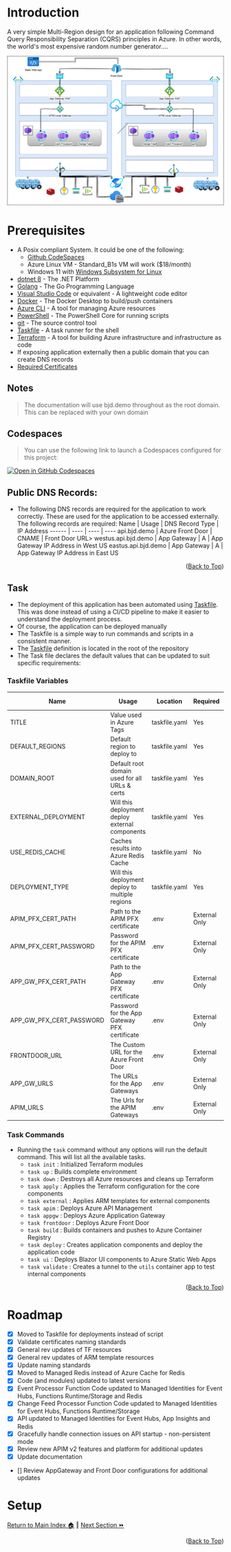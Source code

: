 # Introduction
A very simple Multi-Region design for an application following Command Query Responsibility Separation (CQRS) principles in Azure.
In other words, the world's most expensive random number generator....

![Architecture](./.assets/architecture.png)

# Prerequisites
* A Posix compliant System. It could be one of the following:
    * [Github CodeSpaces](https://github.com/features/codespaces)
    * Azure Linux VM - Standard_B1s VM will work ($18/month)
    * Windows 11 with [Windows Subsystem for Linux](https://docs.microsoft.com/en-us/windows/wsl/install)
* [dotnet 8](https://dotnet.microsoft.com/download) - The .NET Platform
* [Golang](https://golang.org/dl/) - The Go Programming Language
* [Visual Studio Code](https://code.visualstudio.com/) or equivalent - A lightweight code editor
* [Docker](https://www.docker.com/products/docker-desktop) - The Docker Desktop to build/push containers
* [Azure CLI](https://docs.microsoft.com/en-us/cli/azure/install-azure-cli) - A tool for managing Azure resources
* [PowerShell](https://docs.microsoft.com/en-us/powershell/scripting/install/installing-powershell) - The PowerShell Core for running scripts
* [git](https://git-scm.com/) - The source control tool
* [Taskfile](https://taskfile.dev/#/) - A task runner for the shell
* [Terraform](https://www.terraform.io/) - A tool for building Azure infrastructure and infrastructure as code
* If exposing application externally then a public domain that you can create DNS records
* [Required Certificates](./docs/letsencrypt.md)

## Notes
> The documentation will use bjd.demo throughout as the root domain.  This can be replaced with your own domain

## Codespaces
> You can use the following link to launch a Codespaces configured for this project:

[![Open in GitHub Codespaces](https://github.com/codespaces/badge.svg)](https://codespaces.new/briandenicola/eShopOnAKS?quickstart=1)


## Public DNS Records: 
* The following DNS records are required for the application to work correctly.  These are used for the application to be accessed externally.  The following records are required: 
    Name | Usage | DNS Record Type | IP Address
    ------ | ---- | ---- | ----
    api.bjd.demo | Azure Front Door  |  CNAME | Front Door URL>
    westus.api.bjd.demo | App Gateway | A | App Gateway IP Address in West US
    eastus.api.bjd.demo | App Gateway | A | App Gateway IP Address in East US
<p align="right">(<a href="#Introduction">Back to Top</a>)</p>

## Task
* The deployment of this application has been automated using [Taskfile](https://taskfile.dev/#/).  This was done instead of using a CI/CD pipeline to make it easier to understand the deployment process.  
* Of course, the application can be deployed manually
* The Taskfile is a simple way to run commands and scripts in a consistent manner.  
* The [Taskfile](../Taskfile.yaml) definition is located in the root of the repository
* The Task file declares the default values that can be updated to suit specific requirements: 

### Taskfile Variables

Name | Usage | Location | Required | Default or Example Value
------ | ------ | ------ | ------ | ------
TITLE | Value used in Azure Tags | taskfile.yaml | Yes | CQRS Multi-region Pattern in Azure
DEFAULT_REGIONS | Default region to deploy to | taskfile.yaml | Yes | ["westus3"]
DOMAIN_ROOT | Default root domain used for all URLs & certs | taskfile.yaml | Yes | bjd.demo
EXTERNAL_DEPLOYMENT | Will this deployment deploy external components | taskfile.yaml | Yes | false
USE_REDIS_CACHE | Caches results into Azure Redis Cache | taskfile.yaml | No | false
DEPLOYMENT_TYPE | Will this deployment deploy to multiple regions | taskfile.yaml | Yes | single (`multiregion` or `single` are valid options)
APIM_PFX_CERT_PATH | Path to the APIM PFX certificate | .env | External Only | ./certs/apim.pfx
APIM_PFX_CERT_PASSWORD | Password for the APIM PFX certificate | .env | External Only | <password for the pfx file>
APP_GW_PFX_CERT_PATH | Path to the App Gateway PFX certificate | .env | External Only | ./certs/appgw.pfx
APP_GW_PFX_CERT_PASSWORD | Password for the App Gateway PFX certificate | .env | External Only | <password for the pfx file>
FRONTDOOR_URL | The Custom URL for the Azure Front Door | .env | External Only | api.bjd.demo
APP_GW_URLS | The URLs for the App Gateways | .env | External Only | ["westus.api.bjd.demo"] 
APIM_URLS | The Urls for the APIM Gateways | .env | External Only | ["westus.apim.bjd.demo"]

### Task Commands
* Running the `task` command without any options will run the default command. This will list all the available tasks.
    * `task init`               : Initialized Terraform modules
    * `task up`                 : Builds complete environment
    * `task down`               : Destroys all Azure resources and cleans up Terraform
    * `task apply`              : Applies the Terraform configuration for the core components
    * `task external`           : Applies ARM templates for external components
    * `task apim`               : Deploys Azure API Management
    * `task appgw`              : Deploys Azure Application Gateway
    * `task frontdoor`          : Deploys Azure Front Door
    * `task build`              : Builds containers and pushes to Azure Container Registry
    * `task deploy`             : Creates application components and deploy the application code
    * `task ui`                 : Deploys Blazor UI components to Azure Static Web Apps
    * `task validate`           : Creates a tunnel to the `utils` container app to test internal components
<p align="right">(<a href="#Introduction">Back to Top</a>)</p>

# Roadmap
- [x] Moved to Taskfile for deployments instead of script
- [x] Validate certificates naming standards
- [x] General rev updates of TF resources
- [x] General rev updates of ARM template resources
- [x] Update naming standards
- [x] Moved to Managed Redis instead of Azure Cache for Redis
- [x] Code (and modules) updated to latest versions
- [x] Event Processor Function Code updated to Managed Identities for Event Hubs, Functions Runtime/Storage and Redis
- [x] Change Feed Processor Function Code updated to Managed Identities for Event Hubs, Functions Runtime/Storage 
- [x] API updated to Managed Identities for Event Hubs, App Insights and Redis
- [x] Gracefully handle connection issues on API startup - non-persistent mode
- [x] Review new APIM v2 features and platform for additional updates
- [x] Update documentation 
- [] Review AppGateway and Front Door configurations for additional updates

# Setup
[Return to Main Index 🏠](../README.md)  ‖ [Next Section ⏩](./docs/letsencrypt.md)
<p align="right">(<a href="#Introduction">Back to Top</a>)</p>